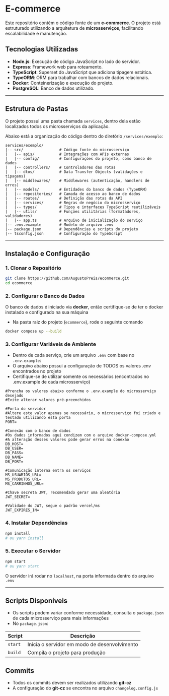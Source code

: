 # E-commerce

Este repositório contém o código fonte de um **e-commerce**. O projeto está estruturado utilizando a arquitetura de **microsserviços**, facilitando escalabilidade e manutenção.

## Tecnologias Utilizadas

- **Node.js**: Execução de código JavaScript no lado do servidor.
- **Express**: Framework web para roteamento.
- **TypeScript**: Superset do JavaScript que adiciona tipagem estática.
- **TypeORM**: ORM para trabalhar com bancos de dados relacionais.
- **Docker**: Conteinerização e execução do projeto.
- **PostgreSQL**: Banco de dados utilizado.

---

## Estrutura de Pastas

O projeto possui uma pasta chamada `services`, dentro dela estão localizados todos os microsserviços da aplicação.

Abaixo está a organização do código dentro do diretório `/services/exemplo`:

```plaintext
services/exemplo/
|-- src/                # Código fonte do microsserviço
|   |-- apis/           # Integrações com APIs externas
|   |-- config/         # Configurações do projeto, como banco de dados
|   |-- controllers/    # Controladores das rotas
|   |-- dtos/           # Data Transfer Objects (validações e tipagens)
|   |-- middlewares/    # Middlewares (autenticação, handlers de erros)
|   |-- models/         # Entidades do banco de dados (TypeORM)
|   |-- repositories/   # Camada de acesso ao banco de dados
|   |-- routes/         # Definição das rotas da API
|   |-- services/       # Regras de negócio do microsserviço
|   |-- types/          # Tipos e interfaces TypeScript reutilizáveis
|   |-- utils/          # Funções utilitárias (formatadores, validadores)
|   |-- app.ts          # Arquivo de inicialização do serviço
|-- .env.example        # Modelo de arquivo .env
|-- package.json        # Dependências e scripts do projeto
|-- tsconfig.json       # Configuração do TypeScript
```

---

## Instalação e Configuração

### 1. Clonar o Repositório

```bash
git clone https://github.com/AugustoPreis/ecommerce.git
cd ecommerce
```

### 2. Configurar o Banco de Dados

O banco de dados é iniciado via **docker**, então certifique-se de ter o docker instalado e configurado na sua máquina
- Na pasta raiz do projeto (`ecommerce`), rode o seguinte comando

```bash
docker compose up --build
```

### 3. Configurar Variáveis de Ambiente

- Dentro de cada serviço, crie um arquivo `.env` com base no `.env.example`:
- O arquivo abaixo possui a configuração de TODOS os valores .env encontrados no projeto
- Certifique-se de utilizar somente os necessários (encontrados no .env.example de cada microsserviço)

```env
#Prencha os valores abaixo conforme o .env.example do microsserviço desejado
#Evite alterar valores pré-preenchidos

#Porta do servidor
#Altere este valor apenas se necessário, o microsserviço foi criado e testado utilizando esta porta
PORT=

#Conexão com o banco de dados
#Os dados informados aqui condizem com o arquivo docker-compose.yml
#A alteração desses valores pode gerar erros na conexão
DB_HOST=
DB_USER=
DB_PASS=
DB_NAME=
DB_PORT=

#Comunicação interna entra os serviços
MS_USUARIOS_URL=
MS_PRODUTOS_URL=
MS_CARRINHOS_URL=

#Chave secreta JWT, recomendado gerar uma aleatória
JWT_SECRET=

#Validade do JWT, segue o padrão vercel/ms
JWT_EXPIRES_IN=
```

### 4. Instalar Dependências

```bash
npm install
# ou yarn install
```

### 5. Executar o Servidor

```bash
npm start
# ou yarn start
```

O servidor irá rodar no `localhost`, na porta informada dentro do arquivo `.env`

---

## Scripts Disponíveis

- Os scripts podem variar conforme necessidade, consulta o `package.json` de cada microsserviço para mais informações
- No `package.json`:

| Script         | Descrição                                                      |
|----------------|----------------------------------------------------------------|
| `start`        | Inicia o servidor em modo de desenvolvimento                   |
| `build`        | Compila o projeto para produção                                |

## Commits

- Todos os commits devem ser realizados utilizando **git-cz**
- A configuração do **git-cz** se encontra no arquivo `changelog.config.js`